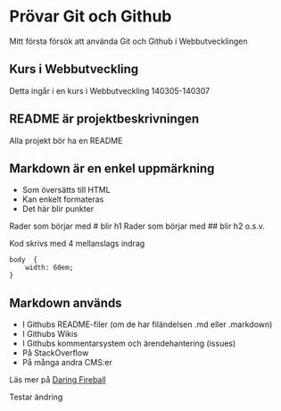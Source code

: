 # Prövar Git och Github

Mitt första försök att använda Git och Github i Webbutvecklingen

## Kurs i Webbutveckling
Detta ingår i en kurs i Webbutveckling 140305-140307

## README är projektbeskrivningen
Alla projekt bör ha en README

## Markdown är en enkel uppmärkning
 * Som översätts till HTML
 * Kan enkelt formateras
 * Det här blir punkter
 
Rader som börjar med # blir h1
Rader som börjar med ## blir h2
o.s.v.

Kod skrivs med 4 mellanslags indrag

    body  {
	    width: 60em;
	}

## Markdown används
 * I Githubs README-filer (om de har filändelsen .md eller .markdown)
 * I Githubs Wikis
 * I Githubs kommentarsystem och ärendehantering (issues)
 * På StackOverflow
 * På många andra CMS:er
 
 Läs mer på [Daring Fireball](http://daringfireball.net/projects/markdown/)
 
 Testar ändring

